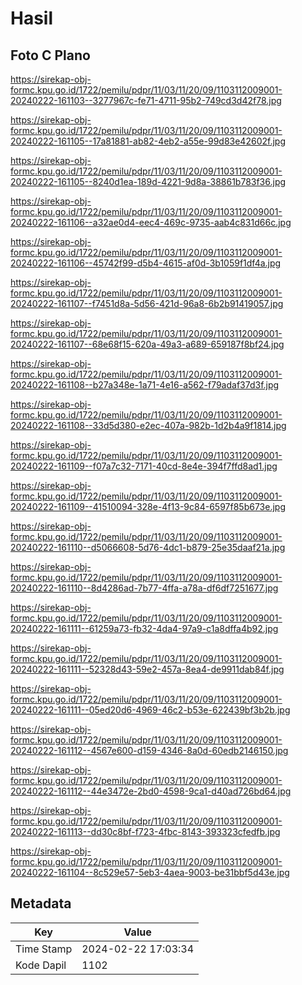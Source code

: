 # Hasil

## Foto C Plano

https://sirekap-obj-formc.kpu.go.id/1722/pemilu/pdpr/11/03/11/20/09/1103112009001-20240222-161103--3277967c-fe71-4711-95b2-749cd3d42f78.jpg

https://sirekap-obj-formc.kpu.go.id/1722/pemilu/pdpr/11/03/11/20/09/1103112009001-20240222-161105--17a81881-ab82-4eb2-a55e-99d83e42602f.jpg

https://sirekap-obj-formc.kpu.go.id/1722/pemilu/pdpr/11/03/11/20/09/1103112009001-20240222-161105--8240d1ea-189d-4221-9d8a-38861b783f36.jpg

https://sirekap-obj-formc.kpu.go.id/1722/pemilu/pdpr/11/03/11/20/09/1103112009001-20240222-161106--a32ae0d4-eec4-469c-9735-aab4c831d66c.jpg

https://sirekap-obj-formc.kpu.go.id/1722/pemilu/pdpr/11/03/11/20/09/1103112009001-20240222-161106--45742f99-d5b4-4615-af0d-3b1059f1df4a.jpg

https://sirekap-obj-formc.kpu.go.id/1722/pemilu/pdpr/11/03/11/20/09/1103112009001-20240222-161107--f7451d8a-5d56-421d-96a8-6b2b91419057.jpg

https://sirekap-obj-formc.kpu.go.id/1722/pemilu/pdpr/11/03/11/20/09/1103112009001-20240222-161107--68e68f15-620a-49a3-a689-659187f8bf24.jpg

https://sirekap-obj-formc.kpu.go.id/1722/pemilu/pdpr/11/03/11/20/09/1103112009001-20240222-161108--b27a348e-1a71-4e16-a562-f79adaf37d3f.jpg

https://sirekap-obj-formc.kpu.go.id/1722/pemilu/pdpr/11/03/11/20/09/1103112009001-20240222-161108--33d5d380-e2ec-407a-982b-1d2b4a9f1814.jpg

https://sirekap-obj-formc.kpu.go.id/1722/pemilu/pdpr/11/03/11/20/09/1103112009001-20240222-161109--f07a7c32-7171-40cd-8e4e-394f7ffd8ad1.jpg

https://sirekap-obj-formc.kpu.go.id/1722/pemilu/pdpr/11/03/11/20/09/1103112009001-20240222-161109--41510094-328e-4f13-9c84-6597f85b673e.jpg

https://sirekap-obj-formc.kpu.go.id/1722/pemilu/pdpr/11/03/11/20/09/1103112009001-20240222-161110--d5066608-5d76-4dc1-b879-25e35daaf21a.jpg

https://sirekap-obj-formc.kpu.go.id/1722/pemilu/pdpr/11/03/11/20/09/1103112009001-20240222-161110--8d4286ad-7b77-4ffa-a78a-df6df7251677.jpg

https://sirekap-obj-formc.kpu.go.id/1722/pemilu/pdpr/11/03/11/20/09/1103112009001-20240222-161111--61259a73-fb32-4da4-97a9-c1a8dffa4b92.jpg

https://sirekap-obj-formc.kpu.go.id/1722/pemilu/pdpr/11/03/11/20/09/1103112009001-20240222-161111--52328d43-59e2-457a-8ea4-de9911dab84f.jpg

https://sirekap-obj-formc.kpu.go.id/1722/pemilu/pdpr/11/03/11/20/09/1103112009001-20240222-161111--05ed20d6-4969-46c2-b53e-622439bf3b2b.jpg

https://sirekap-obj-formc.kpu.go.id/1722/pemilu/pdpr/11/03/11/20/09/1103112009001-20240222-161112--4567e600-d159-4346-8a0d-60edb2146150.jpg

https://sirekap-obj-formc.kpu.go.id/1722/pemilu/pdpr/11/03/11/20/09/1103112009001-20240222-161112--44e3472e-2bd0-4598-9ca1-d40ad726bd64.jpg

https://sirekap-obj-formc.kpu.go.id/1722/pemilu/pdpr/11/03/11/20/09/1103112009001-20240222-161113--dd30c8bf-f723-4fbc-8143-393323cfedfb.jpg

https://sirekap-obj-formc.kpu.go.id/1722/pemilu/pdpr/11/03/11/20/09/1103112009001-20240222-161104--8c529e57-5eb3-4aea-9003-be31bbf5d43e.jpg


## Metadata

| Key        | Value               |
| ---------- | ------------------- |
| Time Stamp | 2024-02-22 17:03:34 |
| Kode Dapil | 1102                |



